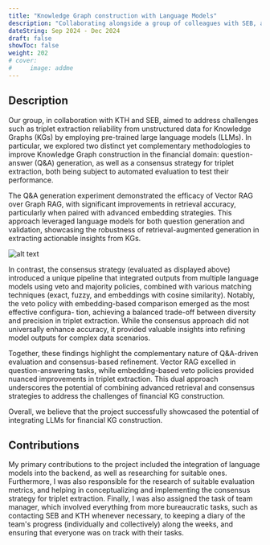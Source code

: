 ```yaml
---
title: "Knowledge Graph construction with Language Models"
description: "Collaborating alongside a group of colleagues with SEB, a leading Nordic bank, on a joint project for my Project Course in Data Science at KTH."
dateString: Sep 2024 - Dec 2024
draft: false
showToc: false
weight: 202
# cover:
#     image: addme
---
```


## Description

Our group, in collaboration with KTH and SEB, aimed to address challenges such as
triplet extraction reliability from unstructured data for Knowledge Graphs (KGs)
by employing pre-trained large language models (LLMs).
In particular, we explored two distinct yet complementary methodologies to improve Knowledge Graph
construction in the financial domain: question-answer (Q&A) generation, as well as a consensus
strategy for triplet extraction, both being subject to automated evaluation to test their performance.

The Q&A generation experiment demonstrated the efficacy of Vector RAG over Graph RAG, with
significant improvements in retrieval accuracy, particularly when paired with advanced embedding
strategies. This approach leveraged language models for both question generation and validation,
showcasing the robustness of retrieval-augmented generation in extracting actionable insights from
KGs.

![alt text](consensus-pipeline.png)

In contrast, the consensus strategy (evaluated as displayed above) introduced a unique pipeline that integrated outputs from multiple
language models using veto and majority policies, combined with various matching techniques (exact, fuzzy,
and embeddings with cosine similarity).
Notably, the veto policy with embedding-based comparison emerged as the most effective configura-
tion, achieving a balanced trade-off between diversity and precision in triplet extraction. While the
consensus approach did not universally enhance accuracy, it provided valuable insights into refining
model outputs for complex data scenarios.

Together, these findings highlight the complementary nature of Q&A-driven evaluation and consensus-based
refinement. Vector RAG excelled in question-answering tasks, while embedding-based veto
policies provided nuanced improvements in triplet extraction. This dual approach underscores the
potential of combining advanced retrieval and consensus strategies to address the challenges of
financial KG construction.

Overall, we believe that the project successfully showcased the potential of integrating LLMs for
financial KG construction.

## Contributions

My primary contributions to the project included the integration of language models into
the backend, as well as researching for suitable ones.
Furthermore, I was also responsible for the research of suitable evaluation metrics,
and helping in conceptualizing and implementing the consensus strategy for triplet extraction.
Finally, I was also assigned the task of team manager, which involved everything from
more bureaucratic tasks, such as contacting SEB and KTH whenever necessary, to keeping
a diary of the team's progress (individually and collectively) along the weeks, and
ensuring that everyone was on track with their tasks.
